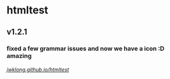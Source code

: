 # htmltest
<h2>v1.2.1</h2>
<h3>fixed a few grammar issues and now we have a icon :D amazing</h3>
<a href="jwklong.github.io/htmltest"><h6><i>jwklong.github.io/htmltest</i></h6></a>
